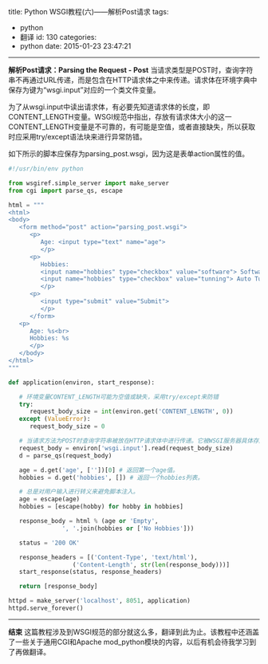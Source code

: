 title: Python WSGI教程(六)——解析Post请求
tags:
  - python
  - 翻译
id: 130
categories:
  - python
date: 2015-01-23 23:47:21
---

**解析Post请求：Parsing the Request - Post**
当请求类型是POST时，查询字符串不再通过URL传递，而是包含在HTTP请求体之中来传递。请求体在环境字典中保存为键为“wsgi.input”对应的一个类文件变量。

为了从wsgi.input中读出请求体，有必要先知道请求体的长度，即CONTENT_LENGTH变量。WSGI规范中指出，存放有请求体大小的这一CONTENT_LENGTH变量是不可靠的，有可能是空值，或者直接缺失，所以获取时应采用try/except语法块来进行异常防错。
<!--more-->
如下所示的脚本应保存为parsing_post.wsgi，因为这是表单action属性的值。

```python
#!/usr/bin/env python

from wsgiref.simple_server import make_server
from cgi import parse_qs, escape

html = """
<html>
<body>
   <form method="post" action="parsing_post.wsgi">
      <p>
         Age: <input type="text" name="age">
         </p>
      <p>
         Hobbies:
         <input name="hobbies" type="checkbox" value="software"> Software
         <input name="hobbies" type="checkbox" value="tunning"> Auto Tunning
         </p>
      <p>
         <input type="submit" value="Submit">
         </p>
      </form>
   <p>
      Age: %s<br>
      Hobbies: %s
      </p>
   </body>
</html>
"""

def application(environ, start_response):

   # 环境变量CONTENT_LENGTH可能为空值或缺失，采用try/except来防错
   try:
      request_body_size = int(environ.get('CONTENT_LENGTH', 0))
   except (ValueError):
      request_body_size = 0

   # 当请求方法为POST时查询字符串被放在HTTP请求体中进行传递。它被WSGI服务器具体存放在名为wsgi.input的一个类文件环境变量中。
   request_body = environ['wsgi.input'].read(request_body_size)
   d = parse_qs(request_body)

   age = d.get('age', [''])[0] # 返回第一个age值。
   hobbies = d.get('hobbies', []) # 返回一个hobbies列表。

   # 总是对用户输入进行转义来避免脚本注入。
   age = escape(age)
   hobbies = [escape(hobby) for hobby in hobbies]

   response_body = html % (age or 'Empty',
               ', '.join(hobbies or ['No Hobbies']))

   status = '200 OK'

   response_headers = [('Content-Type', 'text/html'),
                  ('Content-Length', str(len(response_body)))]
   start_response(status, response_headers)

   return [response_body]

httpd = make_server('localhost', 8051, application)
httpd.serve_forever()
```

***
**结束**
这篇教程涉及到WSGI规范的部分就这么多，翻译到此为止。该教程中还涵盖了一些关于通用CGI和Apache mod_python模块的内容，以后有机会待我学习到了再做翻译。
